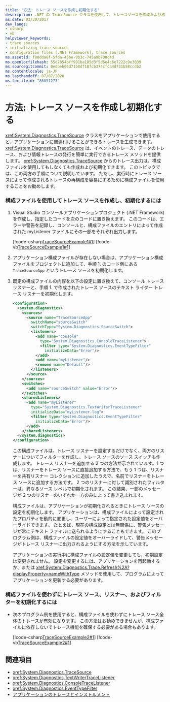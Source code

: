 ```yaml
---
title: '方法: トレース ソースを作成し初期化する'
description: .NET の TraceSource クラスを使用して、トレースソースを作成および初期化します。 このクラスには、イベントとデータをトレースし、情報トレースを発行するためのメソッドが用意されています。
ms.date: 03/30/2017
dev_langs:
- csharp
- vb
helpviewer_keywords:
- trace sources
- initializing trace sources
- configuration files [.NET Framework], trace sources
ms.assetid: f88dda6f-5fda-45be-9b3c-745a9b708c4d
ms.openlocfilehash: 55d7854bff991ba185d3f5d6e4c6e7222c9e3039
ms.sourcegitcommit: 0edbeb66d71b8df10fcb374cfca4d731b58ccdb2
ms.contentlocale: ja-JP
ms.lasthandoff: 07/07/2020
ms.locfileid: "86051273"
---
```

# <a name="how-to-create-and-initialize-trace-sources"></a>方法: トレース ソースを作成し初期化する
<xref:System.Diagnostics.TraceSource> クラスをアプリケーションで使用すると、アプリケーションに関連付けることができるトレースを生成できます。 <xref:System.Diagnostics.TraceSource> は、イベントのトレース、データのトレース、および情報トレースの発行を簡単に実行できるトレース メソッドを提供します。 <xref:System.Diagnostics.TraceSource> からのトレース出力は、構成ファイルを使用してもしなくても作成および初期化できます。 このトピックでは、この両方の手順について説明しています。 ただし、実行時にトレース ソースによって作成されるトレースの再構成を容易にするために構成ファイルを使用することをお勧めします。  
  
### <a name="to-create-and-initialize-a-trace-source-using-a-configuration-file"></a>構成ファイルを使用してトレース ソースを作成し、初期化するには  
  
1. Visual Studio コンソールアプリケーションプロジェクト (.NET Framework) を作成し、指定したコードを次のコードに置き換えます。 このコードは、エラーや警告を記録し、コンソールと、構成ファイルのエントリによって作成された myListener ファイルにその一部をそれぞれ出力します。  
  
     [!code-csharp[TraceSourceExample1#1](../../../samples/snippets/csharp/VS_Snippets_CLR/tracesourceexample1/cs/program.cs#1)]
     [!code-vb[TraceSourceExample1#1](../../../samples/snippets/visualbasic/VS_Snippets_CLR/tracesourceexample1/vb/program.vb#1)]  
  
2. アプリケーション構成ファイルが存在しない場合は、アプリケーション構成ファイルをプロジェクトに追加して、手順 1. のコード例にある `TraceSourceApp` というトレース ソースを初期化します。  
  
3. 既定の構成ファイルの内容を以下の設定に置き換えて、コンソール トレース リスナーと、手順 1. で作成されたトレース ソースのテキスト ライター トレース リスナーを初期化します。  
  
    ```xml  
    <configuration>  
      <system.diagnostics>  
        <sources>  
          <source name="TraceSourceApp"
            switchName="sourceSwitch"
            switchType="System.Diagnostics.SourceSwitch">  
            <listeners>  
              <add name="console"
                type="System.Diagnostics.ConsoleTraceListener">  
                <filter type="System.Diagnostics.EventTypeFilter"
                  initializeData="Error"/>  
              </add>  
              <add name="myListener"/>  
              <remove name="Default"/>  
            </listeners>  
          </source>  
        </sources>  
        <switches>  
          <add name="sourceSwitch" value="Error"/>  
        </switches>  
        <sharedListeners>  
          <add name="myListener"
            type="System.Diagnostics.TextWriterTraceListener"
            initializeData="myListener.log">  
            <filter type="System.Diagnostics.EventTypeFilter"
              initializeData="Error"/>  
          </add>  
        </sharedListeners>  
      </system.diagnostics>  
    </configuration>  
    ```  
  
     この構成ファイルは、トレース リスナーを設定するだけでなく、両方のリスナーについてフィルターを作成し、トレース ソースのソース スイッチも作成します。 トレース リスナーを追加する 2 つの方法が示されています。1 つは、リスナーをトレース ソースに直接追加する方法で、もう 1 つは、リスナーを共有リスナー コレクションに追加したうえで、名前でリスナーをトレース ソースに追加する方法です。 2 つのリスナーに対して識別されたフィルターは、異なるソース レベルで初期化されます。 この結果、一部のメッセージが 2 つのリスナーのいずれか一方のみによって書き込まれます。  
  
     構成ファイルは、アプリケーションが初期化されるときにトレース ソースの設定を初期化します。 アプリケーションは、構成ファイルによって設定されたプロパティを動的に変更し、ユーザーによって指定された設定値をオーバーライドできます。 たとえば、現在の構成設定とは無関係に、警告メッセージが常にテキスト ファイルに送られるようにすることもできます。 このプログラム例は、構成ファイルの設定値をオーバーライドして、警告メッセージがトレース リスナーに出力されるようにする方法を示しています。  
  
     アプリケーションの実行中に構成ファイルの設定値を変更しても、初期設定は変更されません。 設定を変更するには、アプリケーションを再起動するか、または <xref:System.Diagnostics.Trace.Refresh%2A?displayProperty=nameWithType> メソッドを使用して、プログラムによってアプリケーションを更新する必要があります。  
  
### <a name="to-initialize-trace-sources-listeners-and-filters-without-a-configuration-file"></a>構成ファイルを使わずにトレース ソース、リスナー、およびフィルターを初期化するには  
  
- 次のプログラム例を使用すると、構成ファイルを使わずにトレース ソース全体のトレースが有効になります。 この方法はお勧めできませんが、構成ファイルに依存しないでトレース機能を確保する必要がある場合もあります。  
  
     [!code-csharp[TraceSourceExample2#1](../../../samples/snippets/csharp/VS_Snippets_CLR/tracesourceexample2/cs/program.cs#1)]
     [!code-vb[TraceSourceExample2#1](../../../samples/snippets/visualbasic/VS_Snippets_CLR/tracesourceexample2/vb/program.vb#1)]  
  
## <a name="see-also"></a>関連項目

- <xref:System.Diagnostics.TraceSource>
- <xref:System.Diagnostics.TextWriterTraceListener>
- <xref:System.Diagnostics.ConsoleTraceListener>
- <xref:System.Diagnostics.EventTypeFilter>
- [アプリケーションのトレースとインストルメント](tracing-and-instrumenting-applications.md)
